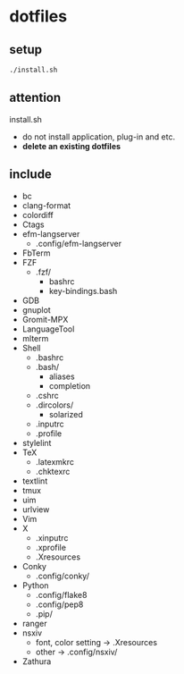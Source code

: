 # dotfiles

## setup

````sh
./install.sh
````

## attention

install.sh

* do not install application, plug-in and etc.
* __delete an existing dotfiles__

## include

* bc
* clang-format
* colordiff
* Ctags
* efm-langserver
  * .config/efm-langserver
* FbTerm
* FZF
  * .fzf/
    * bashrc
    * key-bindings.bash
* GDB
* gnuplot
* Gromit-MPX
* LanguageTool
* mlterm
* Shell
  * .bashrc
  * .bash/
    * aliases  
    * completion
  * .cshrc
  * .dircolors/
    * solarized
  * .inputrc
  * .profile
* stylelint
* TeX
  * .latexmkrc
  * .chktexrc
* textlint
* tmux
* uim
* urlview
* Vim
* X
  * .xinputrc
  * .xprofile
  * .Xresources
* Conky
  * .config/conky/
* Python
  * .config/flake8
  * .config/pep8
  * .pip/
* ranger
* nsxiv
  * font, color setting → .Xresources
  * other → .config/nsxiv/
* Zathura
